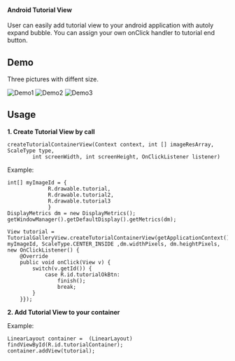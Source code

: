 
#### **Android Tutorial View**
User can easily add tutorial view to your android application with autoly expand bubble.
You can assign your own onClick handler to tutorial end button. 

## **Demo**

Three pictures with diffent size. 

![Demo1](http://i.imgur.com/3ag9BNi.png)
![Demo2](http://i.imgur.com/cxh9ts9.png)
![Demo3](http://i.imgur.com/g5DEO9D.png)

## **Usage**

**1. Create Tutorial View by call** 
```
createTutorialContainerView(Context context, int [] imageResArray, ScaleType type, 
		int screenWidth, int screenHeight, OnClickListener listener)
```

Example:
```
int[] myImageId = { 
	         R.drawable.tutorial,
	         R.drawable.tutorial2,
	         R.drawable.tutorial3
	         }
DisplayMetrics dm = new DisplayMetrics();
getWindowManager().getDefaultDisplay().getMetrics(dm);

View tutorial = TutorialGalleryView.createTutorialContainerView(getApplicationContext(), myImageId, ScaleType.CENTER_INSIDE ,dm.widthPixels, dm.heightPixels, new OnClickListener() { 
	@Override
	public void onClick(View v) {
		switch(v.getId()) {
			case R.id.tutorialOkBtn:
				finish();
				break;
		}
	}});

```

**2. Add Tutorial View to your container**

Example:
```
LinearLayout container =  (LinearLayout) findViewById(R.id.tutorialContainer);
container.addView(tutorial);
```
